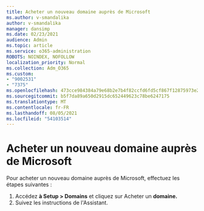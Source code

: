 ```yaml
---
title: Acheter un nouveau domaine auprès de Microsoft
ms.author: v-smandalika
author: v-smandalika
manager: dansimp
ms.date: 02/23/2021
audience: Admin
ms.topic: article
ms.service: o365-administration
ROBOTS: NOINDEX, NOFOLLOW
localization_priority: Normal
ms.collection: Adm_O365
ms.custom:
- "9002531"
- "7375"
ms.openlocfilehash: 473cce984384a79e68b2e7b4f82ccfd6fd5cf867f12875973e2d8e11425824c8
ms.sourcegitcommit: b5f7da89a650d2915dc652449623c78be6247175
ms.translationtype: MT
ms.contentlocale: fr-FR
ms.lasthandoff: 08/05/2021
ms.locfileid: "54103514"
---
```

# <a name="buy-a-new-domain-from-microsoft"></a>Acheter un nouveau domaine auprès de Microsoft

Pour acheter un nouveau domaine auprès de Microsoft, effectuez les étapes suivantes :

1. Accédez **à Setup > Domains** et cliquez sur Acheter un **domaine.** 
2. Suivez les instructions de l'Assistant.